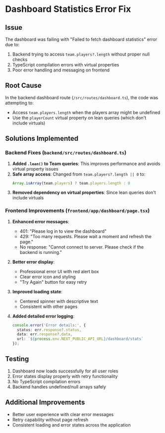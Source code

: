 # Dashboard Statistics Error Fix

## Issue
The dashboard was failing with "Failed to fetch dashboard statistics" error due to:
1. Backend trying to access `team.players?.length` without proper null checks
2. TypeScript compilation errors with virtual properties
3. Poor error handling and messaging on frontend

## Root Cause
In the backend dashboard route (`/src/routes/dashboard.ts`), the code was attempting to:
- Access `team.players.length` when the players array might be undefined
- Use the `playerCount` virtual property on lean queries (which don't include virtuals)

## Solutions Implemented

### Backend Fixes (`backend/src/routes/dashboard.ts`)

1. **Added `.lean()` to Team queries**: This improves performance and avoids virtual property issues
2. **Safe array access**: Changed from `team.players?.length || 0` to:
   ```typescript
   Array.isArray(team.players) ? team.players.length : 0
   ```
3. **Removed dependency on virtual properties**: Since lean queries don't include virtuals

### Frontend Improvements (`frontend/app/dashboard/page.tsx`)

1. **Enhanced error messages**:
   - 401: "Please log in to view the dashboard"
   - 429: "Too many requests. Please wait a moment and refresh the page."
   - No response: "Cannot connect to server. Please check if the backend is running."

2. **Better error display**:
   - Professional error UI with red alert box
   - Clear error icon and styling
   - "Try Again" button for easy retry

3. **Improved loading state**:
   - Centered spinner with descriptive text
   - Consistent with other pages

4. **Added detailed error logging**:
   ```typescript
   console.error('Error details:', {
     status: err.response?.status,
     data: err.response?.data,
     url: `${process.env.NEXT_PUBLIC_API_URL}/dashboard/stats`
   });
   ```

## Testing
1. Dashboard now loads successfully for all user roles
2. Error states display properly with retry functionality
3. No TypeScript compilation errors
4. Backend handles undefined/null arrays safely

## Additional Improvements
- Better user experience with clear error messages
- Retry capability without page refresh
- Consistent loading and error states across the application